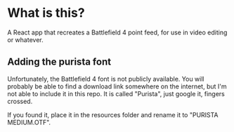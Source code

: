 # What is this?

A React app that recreates a Battlefield 4 point feed, for use in video editing or whatever.

## Adding the purista font

Unfortunately, the Battlefield 4 font is not publicly available. You will probably be able to find a download link somewhere on the internet, but I'm not able to include it in this repo. It is called "Purista", just google it, fingers crossed.

If you found it, place it in the resources folder and rename it to "PURISTA MEDIUM.OTF".
